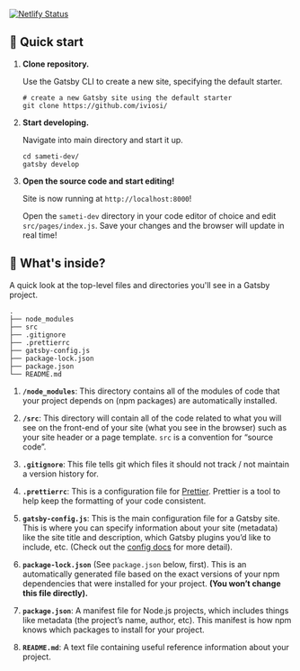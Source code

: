 [![Netlify Status](https://api.netlify.com/api/v1/badges/12425546-7cc3-4e17-829f-ed07f95cf8c3/deploy-status)](https://app.netlify.com/sites/musing-lalande-4d3668/deploys)
## 🚀 Quick start

1.  **Clone repository.**

    Use the Gatsby CLI to create a new site, specifying the default starter.

    ```shell
    # create a new Gatsby site using the default starter
    git clone https://github.com/iviosi/
    ```

1.  **Start developing.**

    Navigate into main directory and start it up.

    ```shell
    cd sameti-dev/
    gatsby develop
    ```

1.  **Open the source code and start editing!**

    Site is now running at `http://localhost:8000`!

    Open the `sameti-dev` directory in your code editor of choice and edit `src/pages/index.js`. Save your changes and the browser will update in real time!

## 🧐 What's inside?

A quick look at the top-level files and directories you'll see in a Gatsby project.

    .
    ├── node_modules
    ├── src
    ├── .gitignore
    ├── .prettierrc
    ├── gatsby-config.js
    ├── package-lock.json
    ├── package.json
    └── README.md

1.  **`/node_modules`**: This directory contains all of the modules of code that your project depends on (npm packages) are automatically installed.

2.  **`/src`**: This directory will contain all of the code related to what you will see on the front-end of your site (what you see in the browser) such as your site header or a page template. `src` is a convention for “source code”.

3.  **`.gitignore`**: This file tells git which files it should not track / not maintain a version history for.

4.  **`.prettierrc`**: This is a configuration file for [Prettier](https://prettier.io/). Prettier is a tool to help keep the formatting of your code consistent.

5.  **`gatsby-config.js`**: This is the main configuration file for a Gatsby site. This is where you can specify information about your site (metadata) like the site title and description, which Gatsby plugins you’d like to include, etc. (Check out the [config docs](https://www.gatsbyjs.org/docs/gatsby-config/) for more detail).

6.  **`package-lock.json`** (See `package.json` below, first). This is an automatically generated file based on the exact versions of your npm dependencies that were installed for your project. **(You won’t change this file directly).**

7.  **`package.json`**: A manifest file for Node.js projects, which includes things like metadata (the project’s name, author, etc). This manifest is how npm knows which packages to install for your project.

8.  **`README.md`**: A text file containing useful reference information about your project.
